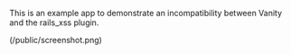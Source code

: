 This is an example app to demonstrate an incompatibility between Vanity and the rails_xss plugin.

(/public/screenshot.png)
